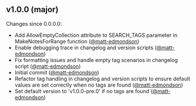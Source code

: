 ## v1.0.0 (major)

Changes since 0.0.0.0:

- Add AllowEmptyCollection attribute to SEARCH_TAGS parameter in MakeNotesForRange function ([@matt-edmondson](https://github.com/matt-edmondson))
- Enable debugging trace in changelog and version scripts ([@matt-edmondson](https://github.com/matt-edmondson))
- Fix formatting issues and handle empty tag scenarios in changelog script ([@matt-edmondson](https://github.com/matt-edmondson))
- Initial commit ([@matt-edmondson](https://github.com/matt-edmondson))
- Refactor tag handling in changelog and version scripts to ensure default values are set correctly when no tags are found ([@matt-edmondson](https://github.com/matt-edmondson))
- Set default version to 'v1.0.0-pre.0' if no tags are found ([@matt-edmondson](https://github.com/matt-edmondson))



